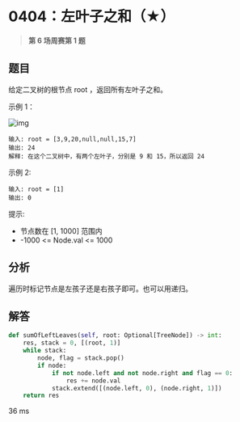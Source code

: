 # 0404：左叶子之和（★）


> **第 6 场周赛第 1 题**

## 题目

给定二叉树的根节点 root ，返回所有左叶子之和。

示例 1：

![img](https://assets.leetcode.com/uploads/2021/04/08/leftsum-tree.jpg)
    
    输入: root = [3,9,20,null,null,15,7] 
    输出: 24 
    解释: 在这个二叉树中，有两个左叶子，分别是 9 和 15，所以返回 24

示例 2:

    输入: root = [1]
    输出: 0
     
提示:
- 节点数在 [1, 1000] 范围内
- -1000 <= Node.val <= 1000


## 分析

遍历时标记节点是左孩子还是右孩子即可。也可以用递归。

## 解答

```python
def sumOfLeftLeaves(self, root: Optional[TreeNode]) -> int:
    res, stack = 0, [(root, 1)]
    while stack:
        node, flag = stack.pop()
        if node:
            if not node.left and not node.right and flag == 0:
                res += node.val
            stack.extend([(node.left, 0), (node.right, 1)])
    return res
```
36 ms
